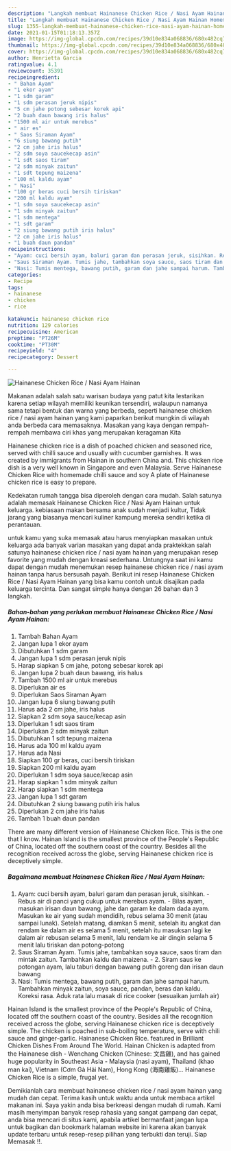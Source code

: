 ```yaml
---
description: "Langkah membuat Hainanese Chicken Rice / Nasi Ayam Hainan Homemade"
title: "Langkah membuat Hainanese Chicken Rice / Nasi Ayam Hainan Homemade"
slug: 1355-langkah-membuat-hainanese-chicken-rice-nasi-ayam-hainan-homemade
date: 2021-01-15T01:18:13.357Z
image: https://img-global.cpcdn.com/recipes/39d10e834a068836/680x482cq70/hainanese-chicken-rice-nasi-ayam-hainan-foto-resep-utama.jpg
thumbnail: https://img-global.cpcdn.com/recipes/39d10e834a068836/680x482cq70/hainanese-chicken-rice-nasi-ayam-hainan-foto-resep-utama.jpg
cover: https://img-global.cpcdn.com/recipes/39d10e834a068836/680x482cq70/hainanese-chicken-rice-nasi-ayam-hainan-foto-resep-utama.jpg
author: Henrietta Garcia
ratingvalue: 4.1
reviewcount: 35391
recipeingredient:
- " Bahan Ayam"
- "1 ekor ayam"
- "1 sdm garam"
- "1 sdm perasan jeruk nipis"
- "5 cm jahe potong sebesar korek api"
- "2 buah daun bawang iris halus"
- "1500 ml air untuk merebus"
- " air es"
- " Saos Siraman Ayam"
- "6 siung bawang putih"
- "2 cm jahe iris halus"
- "2 sdm soya saucekecap asin"
- "1 sdt saos tiram"
- "2 sdm minyak zaitun"
- "1 sdt tepung maizena"
- "100 ml kaldu ayam"
- " Nasi"
- "100 gr beras cuci bersih tiriskan"
- "200 ml kaldu ayam"
- "1 sdm soya saucekecap asin"
- "1 sdm minyak zaitun"
- "1 sdm mentega"
- "1 sdt garam"
- "2 siung bawang putih iris halus"
- "2 cm jahe iris halus"
- "1 buah daun pandan"
recipeinstructions:
- "Ayam: cuci bersih ayam, baluri garam dan perasan jeruk, sisihkan. Rebus air di panci yang cukup untuk merebus ayam. Bilas ayam, masukan irisan daun bawang, jahe dan garam ke dalam dada ayam. Masukan ke air yang sudah mendidih, rebus selama 30 menit (atau sampai lunak). Setelah matang, diamkan 5 menit, setelah itu angkat dan rendam ke dalam air es selama 5 menit, setelah itu masuksan lagi ke dalam air rebusan selama 5 menit, lalu rendam ke air dingin selama 5 menit lalu tiriskan dan potong-potong"
- "Saus Siraman Ayam. Tumis jahe, tambahkan soya sauce, saos tiram dan mintak zaitun. Tambahkan kaldu dan maizena.  2. Siram saus ke potongan ayam, lalu taburi dengan bawang putih goreng dan irisan daun bawang"
- "Nasi: Tumis mentega, bawang putih, garam dan jahe sampai harum. Tambahkan minyak zaitun, soya sauce, pandan, beras dan kaldu. Koreksi rasa. Aduk rata lalu masak di rice cooker (sesuaikan jumlah air)"
categories:
- Recipe
tags:
- hainanese
- chicken
- rice

katakunci: hainanese chicken rice 
nutrition: 129 calories
recipecuisine: American
preptime: "PT26M"
cooktime: "PT30M"
recipeyield: "4"
recipecategory: Dessert

---
```



![Hainanese Chicken Rice / Nasi Ayam Hainan](https://img-global.cpcdn.com/recipes/39d10e834a068836/680x482cq70/hainanese-chicken-rice-nasi-ayam-hainan-foto-resep-utama.jpg)

Makanan adalah salah satu warisan budaya yang patut kita lestarikan karena setiap wilayah memiliki keunikan tersendiri, walaupun namanya sama tetapi bentuk dan warna yang berbeda, seperti hainanese chicken rice / nasi ayam hainan yang kami paparkan berikut mungkin di wilayah anda berbeda cara memasaknya. Masakan yang kaya dengan rempah-rempah membawa ciri khas yang merupakan keragaman Kita

Hainanese chicken rice is a dish of poached chicken and seasoned rice, served with chilli sauce and usually with cucumber garnishes. It was created by immigrants from Hainan in southern China and. This chicken rice dish is a very well known in Singapore and even Malaysia. Serve Hainanese Chicken Rice with homemade chilli sauce and soy A plate of Hainanese chicken rice is easy to prepare.

Kedekatan rumah tangga bisa diperoleh dengan cara mudah. Salah satunya adalah memasak Hainanese Chicken Rice / Nasi Ayam Hainan untuk keluarga. kebiasaan makan bersama anak sudah menjadi kultur, Tidak jarang yang biasanya mencari kuliner kampung mereka sendiri ketika di perantauan.

untuk kamu yang suka memasak atau harus menyiapkan masakan untuk keluarga ada banyak varian masakan yang dapat anda praktekkan salah satunya hainanese chicken rice / nasi ayam hainan yang merupakan resep favorite yang mudah dengan kreasi sederhana. Untungnya saat ini kamu dapat dengan mudah menemukan resep hainanese chicken rice / nasi ayam hainan tanpa harus bersusah payah.
Berikut ini resep Hainanese Chicken Rice / Nasi Ayam Hainan yang bisa kamu contoh untuk disajikan pada keluarga tercinta. Dan sangat simple hanya dengan 26 bahan dan 3 langkah.


<!--inarticleads1-->

##### Bahan-bahan yang perlukan membuat Hainanese Chicken Rice / Nasi Ayam Hainan:

1. Tambah  Bahan Ayam
1. Jangan lupa 1 ekor ayam
1. Dibutuhkan 1 sdm garam
1. Jangan lupa 1 sdm perasan jeruk nipis
1. Harap siapkan 5 cm jahe, potong sebesar korek api
1. Jangan lupa 2 buah daun bawang, iris halus
1. Tambah 1500 ml air untuk merebus
1. Diperlukan  air es
1. Diperlukan  Saos Siraman Ayam
1. Jangan lupa 6 siung bawang putih
1. Harus ada 2 cm jahe, iris halus
1. Siapkan 2 sdm soya sauce/kecap asin
1. Diperlukan 1 sdt saos tiram
1. Diperlukan 2 sdm minyak zaitun
1. Dibutuhkan 1 sdt tepung maizena
1. Harus ada 100 ml kaldu ayam
1. Harus ada  Nasi
1. Siapkan 100 gr beras, cuci bersih tiriskan
1. Siapkan 200 ml kaldu ayam
1. Diperlukan 1 sdm soya sauce/kecap asin
1. Harap siapkan 1 sdm minyak zaitun
1. Harap siapkan 1 sdm mentega
1. Jangan lupa 1 sdt garam
1. Dibutuhkan 2 siung bawang putih iris halus
1. Diperlukan 2 cm jahe iris halus
1. Tambah 1 buah daun pandan


There are many different version of Hainanese Chicken Rice. This is the one that I know. Hainan Island is the smallest province of the People&#39;s Republic of China, located off the southern coast of the country. Besides all the recognition received across the globe, serving Hainanese chicken rice is deceptively simple. 

<!--inarticleads2-->

##### Bagaimana membuat  Hainanese Chicken Rice / Nasi Ayam Hainan:

1. Ayam: cuci bersih ayam, baluri garam dan perasan jeruk, sisihkan. - Rebus air di panci yang cukup untuk merebus ayam. - Bilas ayam, masukan irisan daun bawang, jahe dan garam ke dalam dada ayam. Masukan ke air yang sudah mendidih, rebus selama 30 menit (atau sampai lunak). Setelah matang, diamkan 5 menit, setelah itu angkat dan rendam ke dalam air es selama 5 menit, setelah itu masuksan lagi ke dalam air rebusan selama 5 menit, lalu rendam ke air dingin selama 5 menit lalu tiriskan dan potong-potong
1. Saus Siraman Ayam. Tumis jahe, tambahkan soya sauce, saos tiram dan mintak zaitun. Tambahkan kaldu dan maizena.  - 2. Siram saus ke potongan ayam, lalu taburi dengan bawang putih goreng dan irisan daun bawang
1. Nasi: Tumis mentega, bawang putih, garam dan jahe sampai harum. Tambahkan minyak zaitun, soya sauce, pandan, beras dan kaldu. Koreksi rasa. Aduk rata lalu masak di rice cooker (sesuaikan jumlah air)


Hainan Island is the smallest province of the People&#39;s Republic of China, located off the southern coast of the country. Besides all the recognition received across the globe, serving Hainanese chicken rice is deceptively simple. The chicken is poached in sub-boiling temperature, serve with chili sauce and ginger-garlic. Hainanese Chicken Rice. featured in Brilliant Chicken Dishes From Around The World. Hainan Chicken is adapted from the Hainanese dish - Wenchang Chicken (Chinese: 文昌雞), and has gained huge popularity in Southeast Asia - Malaysia (nasi ayam), Thailand (khao man kai), Vietnam (Cơm Gà Hải Nam), Hong Kong (海南雞飯)… Hainanese Chicken Rice is a simple, frugal yet. 

Demikianlah cara membuat hainanese chicken rice / nasi ayam hainan yang mudah dan cepat. Terima kasih untuk waktu anda untuk membaca artikel makanan ini. Saya yakin anda bisa berkreasi dengan mudah di rumah. Kami masih menyimpan banyak resep rahasia yang sangat gampang dan cepat, anda bisa mencari di situs kami, apabila artikel bermanfaat jangan lupa untuk bagikan dan bookmark halaman website ini karena akan banyak update terbaru untuk resep-resep pilihan yang terbukti dan teruji. Siap Memasak !!. 
